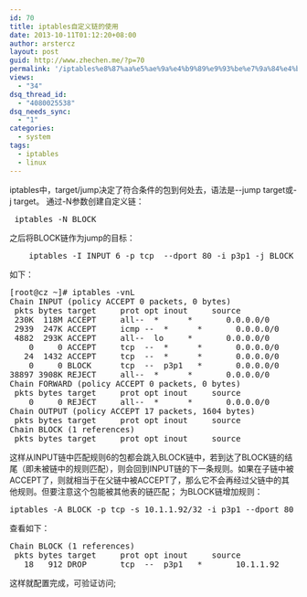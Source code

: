 ```yaml
---
id: 70
title: iptables自定义链的使用
date: 2013-10-11T01:12:20+08:00
author: arstercz
layout: post
guid: http://www.zhechen.me/?p=70
permalink: '/iptables%e8%87%aa%e5%ae%9a%e4%b9%89%e9%93%be%e7%9a%84%e4%bd%bf%e7%94%a8/'
views:
  - "34"
dsq_thread_id:
  - "4080025538"
dsq_needs_sync:
  - "1"
categories:
  - system
tags:
  - iptables
  - linux
---
```

iptables中，target/jump决定了符合条件的包到何处去，语法是--jump target或-j target。
通过-N参数创建自定义链：
<pre>
 iptables -N BLOCK
</pre>
之后将BLOCK链作为jump的目标：
<pre>
    iptables -I INPUT 6 -p tcp  --dport 80 -i p3p1 -j BLOCK
</pre>
<!--more-->
如下：
<pre>
[root@cz ~]# iptables -vnL 
Chain INPUT (policy ACCEPT 0 packets, 0 bytes) 
 pkts bytes target     prot opt inout     source               destination          
 230K  118M ACCEPT     all--  *      *       0.0.0.0/0            0.0.0.0/0            state RELATED,ESTABLISHED
 2939  247K ACCEPT     icmp --  *      *       0.0.0.0/0            0.0.0.0/0           
 4882  293K ACCEPT     all--  lo     *       0.0.0.0/0            0.0.0.0/0           
    0     0 ACCEPT     tcp  --  *      *       0.0.0.0/0            0.0.0.0/0            tcp dpt:8080
   24  1432 ACCEPT     tcp  --  *      *       0.0.0.0/0            0.0.0.0/0            tcp dpt:22
    0     0 BLOCK      tcp  --  p3p1   *       0.0.0.0/0            0.0.0.0/0            tcp dpt:80
38897 3908K REJECT     all--  *      *       0.0.0.0/0            0.0.0.0/0            reject-with icmp-host-prohibited
Chain FORWARD (policy ACCEPT 0 packets, 0 bytes) 
 pkts bytes target     prot opt inout     source               destination          
    0     0 REJECT     all--  *      *       0.0.0.0/0            0.0.0.0/0            reject-with icmp-host-prohibited
Chain OUTPUT (policy ACCEPT 17 packets, 1604 bytes) 
 pkts bytes target     prot opt inout     source               destination          
Chain BLOCK (1 references) 
 pkts bytes target     prot opt inout     source               destination
</pre>
这样从INPUT链中匹配规则6的包都会跳入BLOCK链中，若到达了BLOCK链的结尾（即未被链中的规则匹配），则会回到INPUT链的下一条规则。如果在子链中被ACCEPT了，则就相当于在父链中被ACCEPT了，那么它不会再经过父链中的其他规则。但要注意这个包能被其他表的链匹配；
为BLOCK链增加规则：
<pre>
iptables -A BLOCK -p tcp -s 10.1.1.92/32 -i p3p1 --dport 80 -j DROP
</pre>
查看如下：
<pre>
Chain BLOCK (1 references) 
 pkts bytes target     prot opt inout     source               destination          
   18   912 DROP       tcp  --  p3p1   *       10.1.1.92            0.0.0.0/0            tcp dpt:80
</pre>
这样就配置完成，可验证访问;